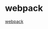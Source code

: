 <!--
 * @Author: TerryMin
 * @Date: 2022-09-23 16:31:08
 * @LastEditors: TerryMin
 * @LastEditTime: 2023-03-12 08:07:18
 * @Description: file not
-->
# webpack

[webpack](https://webpack.docschina.org/)

